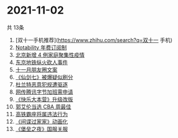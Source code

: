 # 2021-11-02
  共 13条

  <!-- BEGIN -->
  <!-- 最后更新时间:Tue Nov 02 2021 23:10:59 GMT+0000 (Coordinated Universal Time) -->
  1. [双十一手机推荐](https://www.zhihu.com/search?q=双十一 手机)
1. [Notability 年费订阅制](https://www.zhihu.com/search?q=notability)
1. [北京新增 4 例家庭聚集性疫情](https://www.zhihu.com/search?q=北京疫情)
1. [东京地铁纵火砍人事件](https://www.zhihu.com/search?q=东京地铁)
1. [十一月朋友圈文案](https://www.zhihu.com/search?q=十一月)
1. [《仙剑七》被爆疑似刷分](https://www.zhihu.com/search?q=仙剑七)
1. [杜兰特恶意犯规遭驱逐](https://www.zhihu.com/search?q=杜兰特遭驱逐)
1. [网传腾讯字节加班需申请](https://www.zhihu.com/search?q=加班申请)
1. [《快乐大本营》升级改版](https://www.zhihu.com/search?q=快乐大本营)
1. [郭艾伦当选 CBA 周最佳](https://www.zhihu.com/search?q=CBA周最佳)
1. [高铁霸座将属违法行为](https://www.zhihu.com/search?q=高铁霸座)
1. [《间谍过家家》动画化](https://www.zhihu.com/search?q=间谍过家家)
1. [《堡垒之夜》国服关服](https://www.zhihu.com/search?q=堡垒之夜)
  <!-- END -->
  